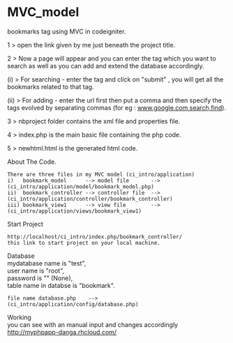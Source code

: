 MVC_model
=========
bookmarks tag using MVC in codeigniter. 

1 > open the link given by me just beneath the project title.

2 > Now a page will appear and you can enter the tag which you want to search as well as you can add and extend the database accordingly.

(i) > For searching - enter the tag and click on "submit" , you will get all the bookmarks related to that tag.

(ii) > For adding - enter the url first then put a comma and then specify the tags evolved by separating commas (for eg : www.google.com,search,find).


3 > nbproject folder contains the xml file and properties file.

4 > index.php is the main basic file containing the php code.

5 > newhtml.html is the generated html code.



About The Code.

    There are three files in my MVC model (ci_intro/application) 
	i)   bookmark_model      --> model file       --> (ci_intro/application/model/bookmark_model.php)
	ii)  bookmark_controller --> controller file  --> (ci_intro/application/controller/bookmark_controller)
 	iii) bookmark_view1      --> view file        --> (ci_intro/application/views/bookmark_view1)

	
  Start Project  	
	
	http://localhost/ci_intro/index.php/bookmark_controller/
	this link to start project on your local machine.

  Database	
	mydatabase name is "test",   
  	user name is "root",  
  	password is "" (None),  
  	table name in databse is "bookmark".
  	
  	file name database.php    -->  (ci_intro/application/config/database.php)
  	
  Working      
        you can see with an manual input and changes accordingly http://myphpapp-danga.rhcloud.com/
